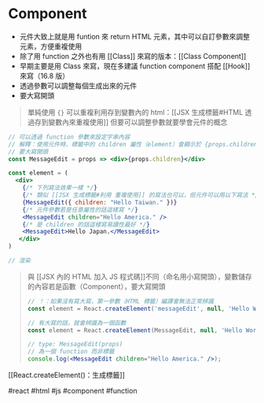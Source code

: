 # Component
- 元件大致上就是用 funtion 來 return HTML 元素，其中可以自訂參數來調整元素，方便重複使用
- 除了用 function 之外也有用 [[Class]] 來寫的版本：[[Class Component]]
- 早期主要是用 Class 來寫，現在多建議 function component 搭配 [[Hook]] 來寫（16.8 版）
- 透過參數可以調整每個生成出來的元件
- 要大寫開頭

>單純使用 `{}`  可以重複利用存到變數內的 html：[[JSX 生成標籤#HTML 透過存到變數內來重複使用]]
>但要可以調整參數就要學會元件的概念

```jsx
// 可以透過 function 參數來設定字串內容
// 解釋：使用元件時，標籤中的 children 屬性（element）會顯示於 {props.children}
// 要大寫開頭
const MessageEdit = props => <div>{props.children}</div>

const element = (
  <div>
    {/* 下列寫法效果一樣 */}
    {/* 類似 [[JSX 生成標籤#利用 重複使用]] 的寫法也可以，但元件可以用以下寫法 */}
    {MessageEdit({ children: "Hello Taiwan." })}
    {/* 元件參數若是任意屬性的話這樣寫 */}
    <MessageEdit children="Hello America." />
    {/* 是 children 的話這樣寫易讀性最好 */}
    <MessageEdit>Hello Japan.</MessageEdit>
   </div>
)

// 渲染
```
>與 [[JSX 內的 HTML 加入 JS 程式碼]]不同（命名用小寫開頭），變數儲存的內容若是函數（Component），要大寫開頭
>```js
>// ！：如果沒有寫大寫，第一參數（HTML 標籤）編譯會無法正常辨識
>const element = React.createElement('messageEdit', null, 'Hello World')
>```
>```jsx
>// 有大寫的話，就會辨識為一個函數
>const element = React.createElement(MessageEdit, null, 'Hello World')
>
>// type: MessageEdit(props)
>// 為一個 function 而非標籤
>console.log(<MessageEdit children="Hello America." />);
>```
[[React.createElement()：生成標籤]]


#react #html #js #component #function 